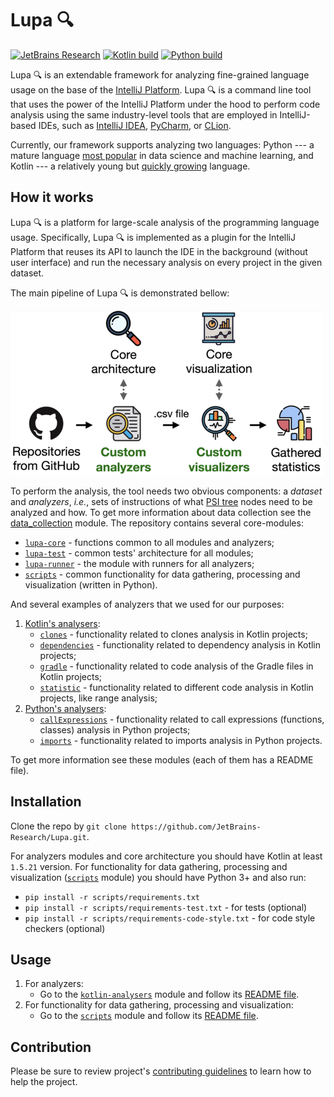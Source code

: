 # Lupa 🔍

[![JetBrains Research](https://jb.gg/badges/research.svg)](https://confluence.jetbrains.com/display/ALL/JetBrains+on+GitHub)
[![Kotlin build](https://github.com/JetBrains-Research/Lupa/actions/workflows/kotlin-build.yml/badge.svg)](https://github.com/JetBrains-Research/Lupa/actions/workflows/kotlin-build.yml)
[![Python build](https://github.com/JetBrains-Research/Lupa/actions/workflows/python-build.yml/badge.svg)](https://github.com/JetBrains-Research/Lupa/actions/workflows/python-build.yml)

Lupa 🔍 is an extendable framework for analyzing fine-grained language usage on the base of the [IntelliJ Platform](https://www.jetbrains.com/opensource/idea/).
Lupa 🔍 is a command line tool that uses the power of the IntelliJ Platform under 
the hood to perform code analysis using the same industry-level tools that are employed in IntelliJ-based IDEs,
such as [IntelliJ IDEA](https://www.jetbrains.com/idea/), 
[PyCharm](https://www.jetbrains.com/pycharm/), 
or [CLion](https://www.jetbrains.com/clion/).

Currently, our framework supports analyzing two languages: Python --- 
a mature language [most popular](https://octoverse.github.com/#top-languages-over-the-years) 
in data science and machine learning, 
and Kotlin --- a relatively young but [quickly growing](https://developer-economics.cdn.prismic.io/developer-economics/dbf9f36f-a31a-440a-9c22-c599cc235fa4_20th+edition+-+State+of+the+developer+Nation.pdf) language.

## How it works

Lupa 🔍 is a platform for large-scale analysis of the programming language usage.
Specifically, Lupa 🔍 is implemented as a plugin for the IntelliJ Platform that reuses 
its API to launch the IDE in the background (without user interface) and 
run the necessary analysis on every project in the given dataset.

The main pipeline of Lupa 🔍 is demonstrated bellow:

![An operating pipeline of the tool](./assets/readme-pictures/pipeline.png)

To perform the analysis, the tool needs two obvious components: 
a _dataset_ and _analyzers_, _i.e._, sets of instructions of what [PSI tree](https://plugins.jetbrains.com/docs/intellij/psi.html) nodes need to be analyzed and how.
To get more information about data collection see the [data_collection](./scripts/data_collection/README.md) module.
The repository contains several core-modules:
- [`lupa-core`](./lupa-core/README.md) - functions common to all modules and analyzers;
- [`lupa-test`](./lupa-test/README.md) - common tests' architecture for all modules;
- [`lupa-runner`](./lupa-runner/README.md) - the module with runners for all analyzers;
- [`scripts`](./scripts/README.md) - common functionality for data gathering, processing and visualization (written in Python).

And several examples of analyzers that we used for our purposes:
1. [Kotlin's analysers](./kotlin-analysers/README.md):
   - [`clones`](./kotlin-analysers/src/main/kotlin/org/jetbrains/research/lupa/kotlinAnalysis/clones/README.md) - functionality related to clones analysis in Kotlin projects;
   - [`dependencies`](./kotlin-analysers/src/main/kotlin/org/jetbrains/research/lupa/kotlinAnalysis/dependencies/README.md) - functionality related to dependency analysis in Kotlin projects;
   - [`gradle`](./kotlin-analysers/src/main/kotlin/org/jetbrains/research/lupa/kotlinAnalysis/gradle/README.md) - functionality related to code analysis of the Gradle files in Kotlin projects;
   - [`statistic`](./kotlin-analysers/src/main/kotlin/org/jetbrains/research/lupa/kotlinAnalysis/statistic/README.md) - functionality related to different code analysis in Kotlin projects, like range analysis;
2. [Python's analysers](./python-analysers/README.md):
   - [`callExpressions`](./python-analysers/src/main/kotlin/org/jetbrains/research/lupa/pythonAnalysis/callExpressions/README.md) - functionality related to call expressions (functions, classes) analysis in Python projects;
   - [`imports`](./python-analysers/src/main/kotlin/org/jetbrains/research/lupa/pythonAnalysis/imports/README.md) - functionality related to imports analysis in Python projects.

To get more information see these modules (each of them has a README file).

## Installation

Clone the repo by `git clone https://github.com/JetBrains-Research/Lupa.git`.
   
For analyzers modules and core architecture you should have Kotlin at least `1.5.21` version.
For functionality for data gathering, processing and visualization ([`scripts`](./scripts/README.md) module) 
you should have Python 3+ and also run:
- `pip install -r scripts/requirements.txt`
- `pip install -r scripts/requirements-test.txt` - for tests (optional)
- `pip install -r scripts/requirements-code-style.txt` - for code style checkers (optional)

## Usage

1. For analyzers:
    - Go to the [`kotlin-analysers`](./kotlin-analysers) module and follow its [README file](./kotlin-analysers/README.md).
2. For functionality for data gathering, processing and visualization:
    - Go to the [`scripts`](./scripts) module and follow its [README file](./scripts/README.md).

## Contribution

Please be sure to review project's [contributing guidelines](./docs/contributing.md) to learn how to help the project.

